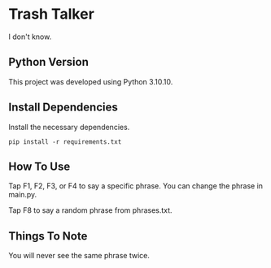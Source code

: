 # Trash Talker

I don't know.

## Python Version

This project was developed using Python 3.10.10.

## Install Dependencies

Install the necessary dependencies.

```text
pip install -r requirements.txt
```

## How To Use

Tap F1, F2, F3, or F4 to say a specific phrase. You can change the phrase in main.py.

Tap F8 to say a random phrase from phrases.txt.

## Things To Note

You will never see the same phrase twice.

